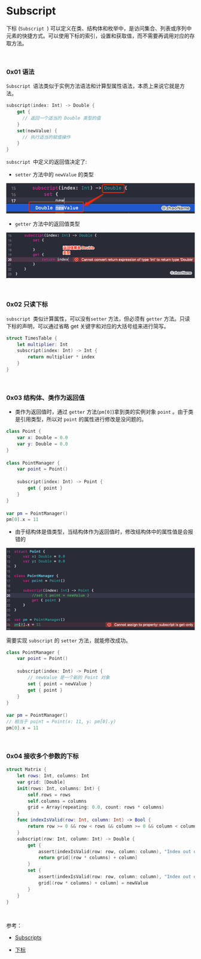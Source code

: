 
# Subscript

下标 (`Subscript `) 可以定义在类、结构体和枚举中，是访问集合、列表或序列中元素的快捷方式。可以使用下标的索引，设置和获取值，而不需要再调用对应的存取方法。

<br>

### 0x01 语法

`Subscript `语法类似于实例方法语法和计算型属性语法，本质上来说它就是方法。

```swift
subscript(index: Int) -> Double {
    get {
      // 返回一个适当的 Double 类型的值
    }
    set(newValue) {
      // 执行适当的赋值操作
    }
}
```

`subscript `中定义的返回值决定了:

- `setter` 方法中的 `newValue` 的类型

![](../Images/Swift/subscript/subscript_images01.png)

- `getter` 方法中的返回值类型

![](../Images/Swift/subscript/subscript_images02.png)

<br>

### 0x02 只读下标

`subscript `类似计算属性，可以没有`setter` 方法，但必须有 `getter` 方法。只读下标的声明，可以通过省略 get 关键字和对应的大括号组来进行简写。

```swift
struct TimesTable {
    let multiplier: Int
    subscript(index: Int) -> Int {
        return multiplier * index
    }
}
```

<br>

### 0x03 结构体、类作为返回值

- 类作为返回值时，通过 `getter` 方法(`pm[0]`)拿到类的实例对象 `point` 。由于类是引用类型，所以对 `point` 的属性进行修改是没问题的。

```swift
class Point {
    var x: Double = 0.0
    var y: Double = 0.0
}

class PointManager {
    var point = Point()
    
    subscript(index: Int) -> Point {
        get { point }
    }
}

var pm = PointManager()
pm[0].x = 11
```

- 由于结构体是值类型，当结构体作为返回值时，修改结构体中的属性值是会报错的

![](../Images/Swift/subscript/subscript_images03.png)

需要实现 `subscript` 的 `setter` 方法，就能修改成功。

```swift
class PointManager {
    var point = Point()
    
    subscript(index: Int) -> Point {
        // newValue 是一个新的 Point 对象
        set { point = newValue }
        get { point }
    }
}

var pm = PointManager()
// 相当于 point = Point(x: 11, y: pm[0].y)
pm[0].x = 11
```

<br>

### 0x04 接收多个参数的下标

```swift
struct Matrix {
    let rows: Int, columns: Int
    var grid: [Double]
    init(rows: Int, columns: Int) {
        self.rows = rows
        self.columns = columns
        grid = Array(repeating: 0.0, count: rows * columns)
    }
    func indexIsValid(row: Int, column: Int) -> Bool {
        return row >= 0 && row < rows && column >= 0 && column < columns
    }
    subscript(row: Int, column: Int) -> Double {
        get {
            assert(indexIsValid(row: row, column: column), "Index out of range")
            return grid[(row * columns) + column]
        }
        set {
            assert(indexIsValid(row: row, column: column), "Index out of range")
            grid[(row * columns) + column] = newValue
        }
    }
}
```

<br>

参考：

- [Subscripts](https://docs.swift.org/swift-book/LanguageGuide/Subscripts.html)

- [下标](https://swiftgg.gitbook.io/swift/swift-jiao-cheng/12_subscripts)

<br>